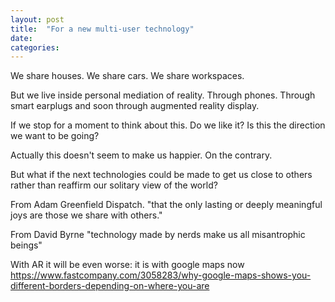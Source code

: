 ```yaml
---
layout: post
title:  "For a new multi-user technology"
date:   
categories:
---
```


We share houses. We share cars. We share workspaces.

But we live inside personal mediation of reality. Through phones. Through smart earplugs and soon through augmented reality display.

If we stop for a moment to think about this. Do we like it? Is this the direction we want to be going?



Actually this doesn't seem to make us happier. On the contrary.

But what if the next technologies could be made to get us close to others rather than reaffirm our solitary view of the world?


From Adam Greenfield Dispatch.
"that the only lasting or deeply meaningful joys are those we share with others."


From David Byrne
"technology made by nerds make us all misantrophic beings"

With AR it will be even worse: it is with google maps now https://www.fastcompany.com/3058283/why-google-maps-shows-you-different-borders-depending-on-where-you-are 
